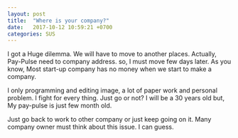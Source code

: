 ```yaml
---
layout: post
title:  "Where is your company?"
date:   2017-10-12 10:59:21 +0700
categories: SUS
---
```

I got a Huge dilemma.
We will have to move to another places.
Actually, Pay-Pulse need to company address. so, I must move few days later.
As you know, Most start-up company has no money when we start to make a company.

I only programming and editing image, a lot of paper work and personal problem.
I fight for every thing. Just go or not?
I will be a 30 years old but, My pay-pulse is just few month old.

Just go back to work to other company or just keep going on it.
Many company owner must think about this issue. I can guess. 
